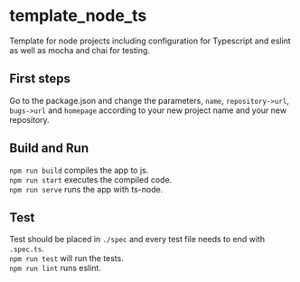 # template_node_ts
Template for node projects including configuration for Typescript and eslint 
as well as mocha and chai for testing.

## First steps
Go to the package.json and change the parameters, `name`, `repository->url`,
`bugs->url` and `homepage` according to your new project name and your new
repository.  

## Build and Run
`npm run build` compiles the app to js.  
`npm run start` executes the compiled code.  
`npm run serve` runs the app with ts-node.  

## Test
Test should be placed in `./spec` and every test file needs to end with `.spec.ts`.  
`npm run test` will run the tests.  
`npm run lint` runs eslint.
